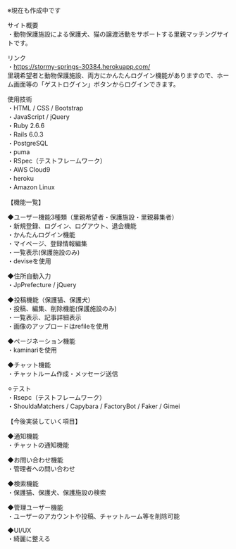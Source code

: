 ※現在も作成中です<br>


サイト概要<br>
・動物保護施設による保護犬、猫の譲渡活動をサポートする里親マッチングサイトです。


リンク<br>
・https://stormy-springs-30384.herokuapp.com/<br>
里親希望者と動物保護施設、両方にかんたんログイン機能がありますので、ホーム画面等の「ゲストログイン」ボタンからログインできます。


使用技術<br>
・HTML / CSS / Bootstrap<br>
・JavaScript / jQuery<br>
・Ruby 2.6.6<br>
・Rails 6.0.3<br>
・PostgreSQL<br>
・puma<br>
・RSpec（テストフレームワーク）<br>
・AWS Cloud9<br>
・heroku<br>
・Amazon Linux<br>



【機能一覧】<br>

◆ユーザー機能3種類（里親希望者・保護施設・里親募集者）<br>
・新規登録、ログイン、ログアウト、退会機能<br>
・かんたんログイン機能<br>
・マイページ、登録情報編集<br>
・一覧表示(保護施設のみ)<br>
・deviseを使用<br>


◆住所自動入力<br>
・JpPrefecture / jQuery<br>


◆投稿機能（保護猫、保護犬）<br>
・投稿、編集、削除機能(保護施設のみ)<br>
・一覧表示、記事詳細表示<br>
・画像のアップロードはrefileを使用<br>


◆ページネーション機能<br>
・kaminariを使用<br>


◆チャット機能<br>
・チャットルーム作成・メッセージ送信<br>



⚪︎テスト<br>
・Rsepc（テストフレームワーク）<br>
・ShouldaMatchers / Capybara / FactoryBot / Faker / Gimei<br>



【今後実装していく項目】<br>

◆通知機能<br>
・チャットの通知機能<br>


◆お問い合わせ機能<br>
・管理者への問い合わせ<br>


◆検索機能<br>
・保護猫、保護犬、保護施設の検索<br>


◆管理ユーザー機能<br>
・ユーザーのアカウントや投稿、チャットルーム等を削除可能<br>


◆UI/UX<br>
・綺麗に整える<br>


